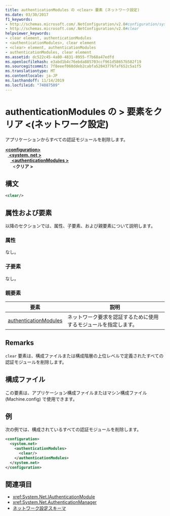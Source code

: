 ```yaml
---
title: authenticationModules の <clear> 要素 (ネットワーク設定)
ms.date: 03/30/2017
f1_keywords:
- http://schemas.microsoft.com/.NetConfiguration/v2.0#configuration/system.net/authenticationModules/clear
- http://schemas.microsoft.com/.NetConfiguration/v2.0#clear
helpviewer_keywords:
- clear element, authenticationModules
- <authenticationModules>, clear element
- <clear> element, authenticationModules
- authenticationModules, clear element
ms.assetid: dc522c45-4a80-4831-8955-f7b68a47edfd
ms.openlocfilehash: e3abd1b4c76ebda885703ccf961d58657b582f19
ms.sourcegitcommit: 7f8eeef060ddeb2cabfa52843776faf652c5a1f5
ms.translationtype: MT
ms.contentlocale: ja-JP
ms.lasthandoff: 11/14/2019
ms.locfileid: "74087509"
---
```

# <a name="clear-element-for-authenticationmodules-network-settings"></a>authenticationModules の > 要素をクリア \<(ネットワーク設定)
アプリケーションからすべての認証モジュールを削除します。  

[ **\<configuration>** ](../configuration-element.md)\
&nbsp;&nbsp;[ **\<system. net >** ](system-net-element-network-settings.md)\
&nbsp;&nbsp;&nbsp;&nbsp;[ **\<authenticationModules >** ](authenticationmodules-element-network-settings.md)\
&nbsp;&nbsp;&nbsp;&nbsp;&nbsp;&nbsp;\<**クリア >**

## <a name="syntax"></a>構文  
  
```xml  
<clear/>  
```  
  
## <a name="attributes-and-elements"></a>属性および要素  
 以降のセクションでは、属性、子要素、および親要素について説明します。  
  
### <a name="attributes"></a>属性  
 なし。  
  
### <a name="child-elements"></a>子要素  
 なし。  
  
### <a name="parent-elements"></a>親要素  
  
|**要素**|**説明**|  
|-----------------|---------------------|  
|[authenticationModules](authenticationmodules-element-network-settings.md)|ネットワーク要求を認証するために使用するモジュールを指定します。|  
  
## <a name="remarks"></a>Remarks  
 `clear` 要素は、構成ファイルまたは構成階層の上位レベルで定義されたすべての認証モジュールを削除します。  
  
## <a name="configuration-files"></a>構成ファイル  
 この要素は、アプリケーション構成ファイルまたはマシン構成ファイル (Machine.config) で使用できます。  
  
## <a name="example"></a>例  
 次の例では、構成されているすべての認証モジュールを削除します。  
  
```xml  
<configuration>  
  <system.net>  
    <authenticationModules>  
      <clear/>  
    </authenticationModules>  
  </system.net>  
</configuration>  
```  
  
## <a name="see-also"></a>関連項目

- <xref:System.Net.IAuthenticationModule>
- <xref:System.Net.AuthenticationManager>
- [ネットワーク設定スキーマ](index.md)
